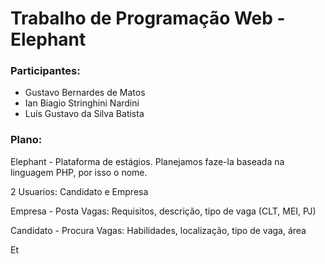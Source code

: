 <h1>Trabalho de Programação Web - Elephant</h1>

<h3>Participantes:</h3>
<ul>
  <li>Gustavo Bernardes de Matos</li>
  <li>Ian Biagio Stringhini Nardini</li>
  <li>Luís Gustavo da Silva Batista</li>
</ul>

<h3>Plano:</h3>
<p>Elephant - Plataforma de estágios. Planejamos faze-la baseada na linguagem PHP, por isso o nome.</p>
<p>2 Usuarios: Candidato e Empresa</p>
<p>Empresa - Posta Vagas: Requisitos, descrição, tipo de vaga (CLT, MEI, PJ)</p>
<p>Candidato - Procura Vagas: Habilidades, localização, tipo de vaga, área</p>
<p>Et</p>
